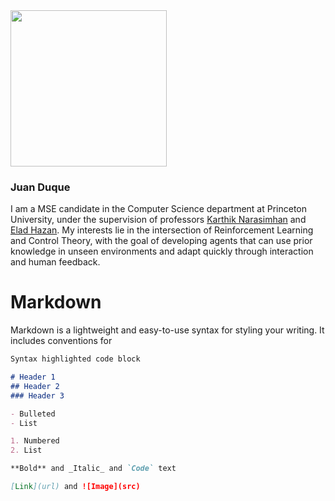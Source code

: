<div class="content">
  <img src="https://juanduquevan.github.io/docs/assets/juan_duque_picture.jpg" width="250">
  <div class="text">
    <h3><strong>Juan Duque</strong></h3>
    <p>I am a MSE candidate in the Computer Science department at Princeton University, under the         supervision of professors <a href="https://www.cs.princeton.edu/~karthikn/">Karthik Narasimhan</a>     and <a href="https://www.ehazan.com/">Elad Hazan</a>. My interests lie in the intersection of         Reinforcement Learning and Control Theory, with the goal of developing agents that can use             prior knowledge in unseen environments and adapt quickly through interaction and human                 feedback. </p>
  </div>
</div>

# Markdown

Markdown is a lightweight and easy-to-use syntax for styling your writing. It includes conventions for

```markdown
Syntax highlighted code block

# Header 1
## Header 2
### Header 3

- Bulleted
- List

1. Numbered
2. List

**Bold** and _Italic_ and `Code` text

[Link](url) and ![Image](src)
```

